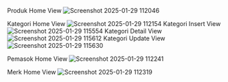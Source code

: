 Produk Home View
![Screenshot 2025-01-29 112046](https://github.com/user-attachments/assets/242f6a76-8735-476e-bbb4-455da97866f1)



Kategori Home View
![Screenshot 2025-01-29 112154](https://github.com/user-attachments/assets/badfee99-450b-47a4-ac70-ecce95cbcdcc)
Kategori Insert View
![Screenshot 2025-01-29 115554](https://github.com/user-attachments/assets/1509600c-590b-430d-ae2f-4c7614cb7dee)
Kategori Detail View
![Screenshot 2025-01-29 115612](https://github.com/user-attachments/assets/ff9959a9-f2aa-4f3f-b7f0-15a9f4900da2)
Kategori Update View
![Screenshot 2025-01-29 115630](https://github.com/user-attachments/assets/e7cc1e3e-74f5-412b-af86-0875fdc55399)



Pemasok Home View
![Screenshot 2025-01-29 112241](https://github.com/user-attachments/assets/e733691a-e76c-4f89-a4a3-756d17a4192a)


Merk Home View
![Screenshot 2025-01-29 112319](https://github.com/user-attachments/assets/7bdad74e-5b34-4aa5-af10-5d3f96161bb2)
